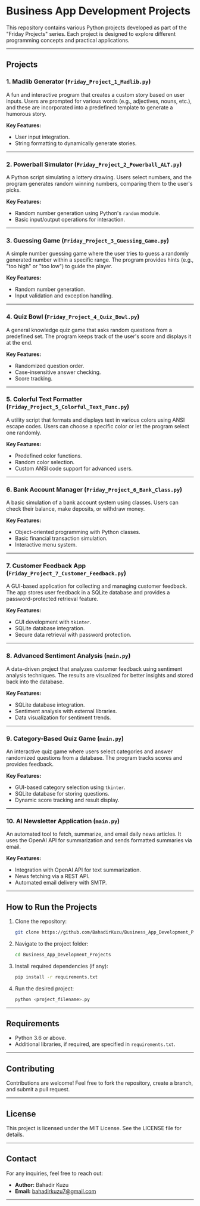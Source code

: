 # Business App Development Projects

This repository contains various Python projects developed as part of the "Friday Projects" series. Each project is designed to explore different programming concepts and practical applications.

---

## Projects

### 1. Madlib Generator (`Friday_Project_1_Madlib.py`)
A fun and interactive program that creates a custom story based on user inputs. Users are prompted for various words (e.g., adjectives, nouns, etc.), and these are incorporated into a predefined template to generate a humorous story.

**Key Features:**
- User input integration.
- String formatting to dynamically generate stories.

---

### 2. Powerball Simulator (`Friday_Project_2_Powerball_ALT.py`)
A Python script simulating a lottery drawing. Users select numbers, and the program generates random winning numbers, comparing them to the user's picks.

**Key Features:**
- Random number generation using Python's `random` module.
- Basic input/output operations for interaction.

---

### 3. Guessing Game (`Friday_Project_3_Guessing_Game.py`)
A simple number guessing game where the user tries to guess a randomly generated number within a specific range. The program provides hints (e.g., "too high" or "too low") to guide the player.

**Key Features:**
- Random number generation.
- Input validation and exception handling.

---

### 4. Quiz Bowl (`Friday_Project_4_Quiz_Bowl.py`)
A general knowledge quiz game that asks random questions from a predefined set. The program keeps track of the user's score and displays it at the end.

**Key Features:**
- Randomized question order.
- Case-insensitive answer checking.
- Score tracking.

---

### 5. Colorful Text Formatter (`Friday_Project_5_Colorful_Text_Func.py`)
A utility script that formats and displays text in various colors using ANSI escape codes. Users can choose a specific color or let the program select one randomly.

**Key Features:**
- Predefined color functions.
- Random color selection.
- Custom ANSI code support for advanced users.

---

### 6. Bank Account Manager (`Friday_Project_6_Bank_Class.py`)
A basic simulation of a bank account system using classes. Users can check their balance, make deposits, or withdraw money.

**Key Features:**
- Object-oriented programming with Python classes.
- Basic financial transaction simulation.
- Interactive menu system.

---

### 7. Customer Feedback App (`Friday_Project_7_Customer_Feedback.py`)
A GUI-based application for collecting and managing customer feedback. The app stores user feedback in a SQLite database and provides a password-protected retrieval feature.

**Key Features:**
- GUI development with `tkinter`.
- SQLite database integration.
- Secure data retrieval with password protection.

---

### 8. Advanced Sentiment Analysis (`main.py`)
A data-driven project that analyzes customer feedback using sentiment analysis techniques. The results are visualized for better insights and stored back into the database.

**Key Features:**
- SQLite database integration.
- Sentiment analysis with external libraries.
- Data visualization for sentiment trends.

---

### 9. Category-Based Quiz Game (`main.py`)
An interactive quiz game where users select categories and answer randomized questions from a database. The program tracks scores and provides feedback.

**Key Features:**
- GUI-based category selection using `tkinter`.
- SQLite database for storing questions.
- Dynamic score tracking and result display.

---

### 10. AI Newsletter Application (`main.py`)
An automated tool to fetch, summarize, and email daily news articles. It uses the OpenAI API for summarization and sends formatted summaries via email.

**Key Features:**
- Integration with OpenAI API for text summarization.
- News fetching via a REST API.
- Automated email delivery with SMTP.

---

## How to Run the Projects
1. Clone the repository:
   ```bash
   git clone https://github.com/BahadirKuzu/Business_App_Development_Projects.git
   ```
2. Navigate to the project folder:
   ```bash
   cd Business_App_Development_Projects
   ```
3. Install required dependencies (if any):
   ```bash
   pip install -r requirements.txt
   ```
4. Run the desired project:
   ```bash
   python <project_filename>.py
   ```

---

## Requirements
- Python 3.6 or above.
- Additional libraries, if required, are specified in `requirements.txt`.

---

## Contributing
Contributions are welcome! Feel free to fork the repository, create a branch, and submit a pull request.

---

## License
This project is licensed under the MIT License. See the LICENSE file for details.

---

## Contact
For any inquiries, feel free to reach out:
- **Author:** Bahadir Kuzu
- **Email:** [bahadirkuzu7@gmail.com](mailto:bahadirkuzu7@gmail.com)

---

